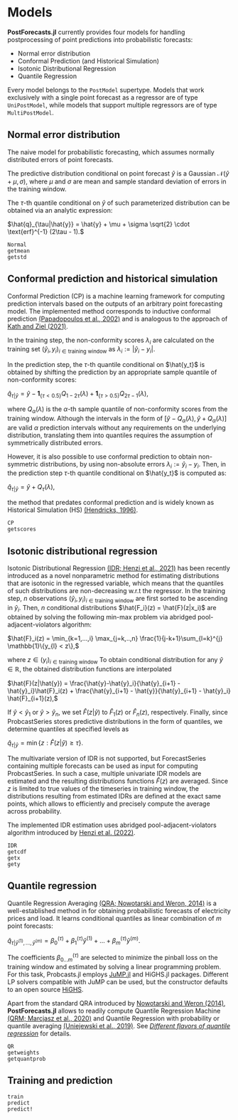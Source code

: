 # Models
**PostForecasts.jl** currently provides four models for handling postprocessing of point predictions into probabilistic forecasts: 
- Normal error distribution
- Conformal Prediction (and Historical Simulation)
- Isotonic Distributional Regression
- Quantile Regression

Every model belongs to the `PostModel` supertype. Models that work exclusively with a single point forecast as a regressor are of type `UniPostModel`, while models that support multiple regressors are of type `MultiPostModel`.

## Normal error distribution
The naive model for probabilistic forecasting, which assumes normally distributed errors of point forecasts.

The predictive distribution conditional on point forecast $\hat{y}$ is a Gaussian $\mathcal{N}(\hat{y} + \mu, \sigma)$, where $\mu$ and $\sigma$ are mean and sample standard deviation of errors in the training window.

The $\tau$-th quantile conditional on $\hat{y}$ of such parameterized distribution can be obtained via an analytic expression:

$\hat{q}_{\tau|\hat{y}} = \hat{y} + \mu + \sigma \sqrt{2} \cdot \text{erf}^{-1} (2\tau - 1).$

```@docs
Normal
getmean
getstd
```

## Conformal prediction and historical simulation
Conformal Prediction (CP) is a machine learning framework for computing prediction intervals based on the outputs of an arbitrary point forecasting model. The implemented method corresponds to inductive conformal prediction [(Papadopoulos et al., 2002)](https://doi.org/10.1007/3-540-36755-1_29) and is analogous to the approach of [Kath and Ziel (2021)](https://doi.org/10.1016/j.ijforecast.2020.09.006). 

In the training step, the non-conformity scores $\lambda_i$ are calculated on the training set $(\hat{y}_i, y_i)_{i\in\text{training window}}$ as $\lambda_i := |\hat{y}_i - y_i|$.

In the prediction step, the $\tau$-th quantile conditional on $\hat{y_t}$ is obtained by shifting the prediction by an appropriate sample quantile of non-conformity scores:

$\hat{q}_{\tau|\hat{y}} = \hat{y} - \mathbf{1}_{\{\tau < 0.5\}} Q_{1 - 2\tau}(\lambda) + \mathbf{1}_{\{\tau > 0.5\}} Q_{2\tau - 1}(\lambda),$

where $Q_{\alpha}(\lambda)$ is the $\alpha$-th sample quantile of non-conformity scores from the training window. Although the intervals in the form of $[\hat{y} - Q_{\alpha}(\lambda), \hat{y} +Q_{\alpha}(\lambda)]$ are valid $\alpha$ prediction intervals without any requirements on the underlying distribution, translating them into quantiles requires the assumption of symmetrically distributed errors.

However, it is also possible to use conformal prediction to obtain non-symmetric distributions, by using non-absolute errors $\lambda_i := \hat{y}_i - y_i$. Then, in the prediction step $\tau$-th quantile conditional on $\hat{y_t}$ is computed as:

$\hat{q}_{\tau|\hat{y}} = \hat{y} + Q_{\tau}(\lambda),$

the method that predates conformal prediction and is widely known as Historical Simulation (HS) [(Hendricks, 1996)](http://dx.doi.org/10.2139/ssrn.1028807).

```@docs
CP
getscores
```

## Isotonic distributional regression
Isotonic Distributional Regression [(IDR; Henzi et al., 2021)](https://doi.org/10.1111/rssb.12450) has been recently introduced as a novel nonparametric method for estimating distributions that are isotonic in the regressed variable, which means that the quantiles of such distributions are non-decreasing w.r.t the regressor. In the training step, $n$ observations $(\hat{y}_i, y_i)_{i \in \text{training window}}$ are first sorted to be ascending in $\hat{y}_i$. Then, $n$ conditional distributions $\hat{F_i}(z) = \hat{F}(z|x_i)$ are obtained by solving the following min-max problem via abridged pool-adjacent-violators algorithm:
 
$\hat{F}_i(z) = \min_{k=1,...,i} \max_{j=k,..,n} \frac{1}{j-k+1}\sum_{l=k}^{j} \mathbb{1}\{y_{l} < z\},$

where $z \in (y_i)_{i \in \text{training window}}$
To obtain conditional distribution for any $\hat{y}\in\mathbb{R}$, the obtained distribution functions are interpolated

$\hat{F}(z|\hat{y}) = \frac{\hat{y}-\hat{y}_i}{\hat{y}_{i+1} - \hat{y}_i}\hat{F}_i(z) + \frac{\hat{y}_{i+1} - \hat{y}}{\hat{y}_{i+1} - \hat{y}_i} \hat{F}_{i+1}(z),$

If $\hat{y} < \hat{y}_1$ or $\hat{y} > \hat{y}_n$, we set $\hat{F}(z|\hat{y})$ to $\hat{F}_1(z)$ or $\hat{F}_n(z)$, respectively. Finally, since ProbcastSeries stores predictive distributions in the form of quantiles, we determine quantiles at specified levels as

$\hat{q}_{\tau|\hat{y}} = \min\{z : \hat{F}(z|\hat{y}) \geq \tau\}.$

The multivariate version of IDR is not supported, but ForecastSeries containing multiple forecasts can be used as input for computing ProbcastSeries. In such a case, multiple univariate IDR models are estimated and the resulting distributions functions $\hat{F}(z)$ are averaged. Since $z$ is limited to true values of the timeseries in training window, the distributions resulting from estimated IDRs are defined at the exact same points, which allows to efficiently and precisely compute the average across probability. 

The implemented IDR estimation uses abridged pool-adjacent-violators algorithm introduced by [Henzi et al. (2022)](https://doi.org/10.1007/s11009-022-09937-2).

```@docs
IDR
getcdf
getx
gety
```

## Quantile regression
Quantile Regression Averaging [(QRA; Nowotarski and Weron, 2014)](https://doi.org/10.1007/s00180-014-0523-0) is a well-established method in for obtaining probabilistic forecasts of electricity prices and load. It learns conditional quantiles as linear combination of $m$ point forecasts:

$\hat{q}_{\tau|\hat{y}^{(1)}, ..., \hat{y}^{(m)}} = \beta^{(\tau)}_0 + \beta^{(\tau)}_1\hat{y}^{(1)} + ... + \beta^{(\tau)}_m\hat{y}^{(m)}.$

The coefficients $\beta^{(\tau)}_{0...m}$ are selected to minimize the pinball loss on the training window and estimated by solving a linear programming problem. For this task, Probcasts.jl employs [JuMP.jl](https://jump.dev/JuMP.jl/stable/) and HiGHS.jl packages. Different LP solvers compatible with JuMP can be used, but the constructor defaults to an open source [HiGHS](https://highs.dev).

Apart from the standard QRA introduced by [Nowotarski and Weron (2014)](https://doi.org/10.1007/s00180-014-0523-0), **PostForecasts.jl** allows to readily compute Quantile Regression Machine [(QRM; Marcjasz et al., 2020)](https://doi.org/10.1016/j.ijforecast.2019.07.002) and Quantile Regression with probability or quantile averaging [(Uniejewski et al., 2019)](https://doi.org/10.1016/j.eneco.2018.02.007). See [*Different flavors of quantile regression*](https://lipiecki.github.io/PostForecasts.jl/dev/examples/#Different-flavors-of-quantile-regression) for details.

```@docs
QR
getweights
getquantprob
```

## Training and prediction
```@docs
train
predict
predict!
```
